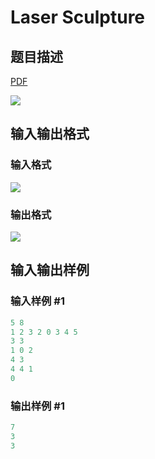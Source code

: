 # Laser Sculpture

## 题目描述

[problemUrl]: https://uva.onlinejudge.org/index.php?option=com_onlinejudge&Itemid=8&category=78&page=show_problem&problem=2730

[PDF](https://uva.onlinejudge.org/external/116/p11683.pdf)

![](https://cdn.luogu.com.cn/upload/vjudge_pic/UVA11683/600130cb53818cb3017b966643a378dac2a7d5e6.png)

## 输入输出格式

### 输入格式

![](https://cdn.luogu.com.cn/upload/vjudge_pic/UVA11683/8347d25336446116c8e52a910ff6343e8d91132b.png)

### 输出格式

![](https://cdn.luogu.com.cn/upload/vjudge_pic/UVA11683/5201425bd0f682be863c218a3d415281f8b9181d.png)

## 输入输出样例

### 输入样例 #1

```cpp
5 8
1 2 3 2 0 3 4 5
3 3
1 0 2
4 3
4 4 1
0
```


### 输出样例 #1

```cpp
7
3
3
```


